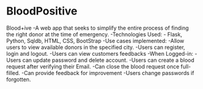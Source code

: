 # BloodPositive

Blood+ive
-A web app that seeks to simplify the entire process of finding the right donor at the time of emergency. 
-Technologies Used: -  Flask, Python, Sqldb, HTML, CSS, BootStrap
-Use cases implemented:
-Allow users to view available donors in the specified city.
-Users can register, login and logout.
-Users can view customers feedbacks
-When Logged-in:
-Users can  update password and delete account.
-Users can create a blood request after verifying their Email.
-Can close the blood request once full-filled.
-Can provide feedback for improvement
-Users change passwords if forgotten.
